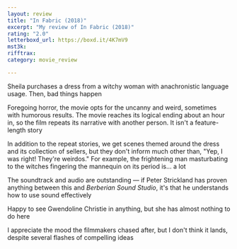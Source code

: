 ```yaml
---
layout: review
title: "In Fabric (2018)"
excerpt: "My review of In Fabric (2018)"
rating: "2.0"
letterboxd_url: https://boxd.it/4K7mV9
mst3k: 
rifftrax: 
category: movie_review

---
```


Sheila purchases a dress from a witchy woman with anachronistic language usage. Then, bad things happen

Foregoing horror, the movie opts for the uncanny and weird, sometimes with humorous results. The movie reaches its logical ending about an hour in, so the film repeats its narrative with another person. It isn't a feature-length story

In addition to the repeat stories, we get scenes themed around the dress and its collection of sellers, but they don't inform much other than, "Yep, I was right! They're weirdos." For example, the frightening man masturbating to the witches fingering the mannequin on its period is... a lot

The soundtrack and audio are outstanding — if Peter Strickland has proven anything between this and<i> Berberian Sound Studio</i>, it's that he understands how to use sound effectively

Happy to see Gwendoline Christie in anything, but she has almost nothing to do here

I appreciate the mood the filmmakers chased after, but I don't think it lands, despite several flashes of compelling ideas